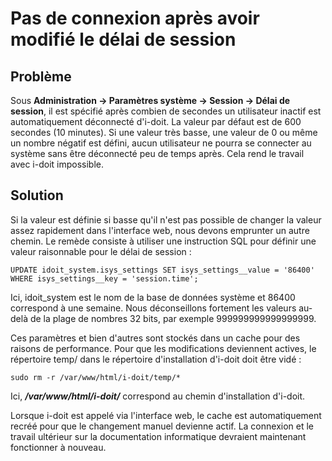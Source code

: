 # Pas de connexion après avoir modifié le délai de session

Problème
-------

Sous **Administration → Paramètres système → Session → Délai de session**, il est spécifié après combien de secondes un utilisateur inactif est automatiquement déconnecté d'i-doit. La valeur par défaut est de 600 secondes (10 minutes). Si une valeur très basse, une valeur de 0 ou même un nombre négatif est défini, aucun utilisateur ne pourra se connecter au système sans être déconnecté peu de temps après. Cela rend le travail avec i-doit impossible.

Solution
--------

Si la valeur est définie si basse qu'il n'est pas possible de changer la valeur assez rapidement dans l'interface web, nous devons emprunter un autre chemin. Le remède consiste à utiliser une instruction SQL pour définir une valeur raisonnable pour le délai de session :

    UPDATE idoit_system.isys_settings SET isys_settings__value = '86400' WHERE isys_settings__key = 'session.time';

Ici, idoit\_system est le nom de la base de données système et 86400 correspond à une semaine. Nous déconseillons fortement les valeurs au-delà de la plage de nombres 32 bits, par exemple 999999999999999999.

Ces paramètres et bien d'autres sont stockés dans un cache pour des raisons de performance. Pour que les modifications deviennent actives, le répertoire temp/ dans le répertoire d'installation d'i-doit doit être vidé :

    sudo rm -r /var/www/html/i-doit/temp/*

Ici, ***/var/www/html/i-doit/*** correspond au chemin d'installation d'i-doit.

Lorsque i-doit est appelé via l'interface web, le cache est automatiquement recréé pour que le changement manuel devienne actif. La connexion et le travail ultérieur sur la documentation informatique devraient maintenant fonctionner à nouveau.

